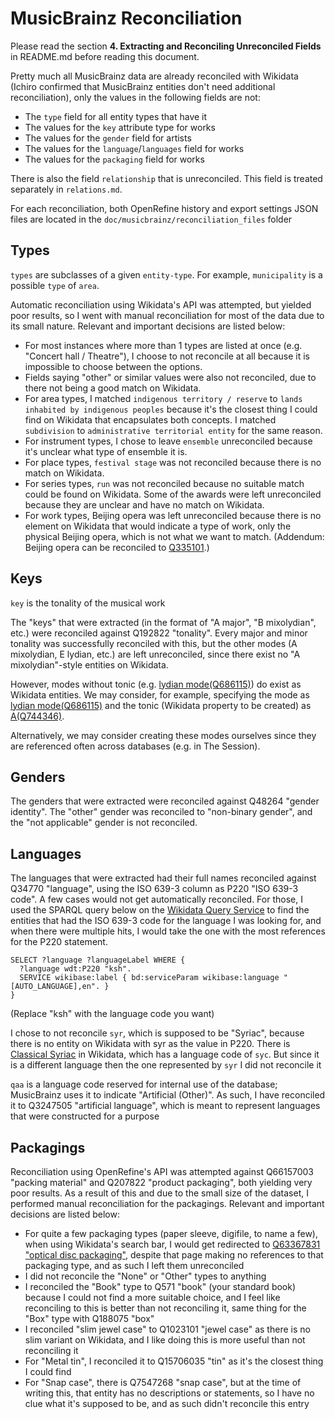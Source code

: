 # MusicBrainz Reconciliation

Please read the section **4. Extracting and Reconciling Unreconciled Fields** in README.md before reading this document.

Pretty much all MusicBrainz data are already reconciled with Wikidata (Ichiro confirmed that MusicBrainz entities don't need additional reconciliation), only the values in the following fields are not:

- The `type` field for all entity types that have it
- The values for the `key` attribute type for works
- The values for the `gender` field for artists
- The values for the `language`/`languages` field for works
- The values for the `packaging` field for works

There is also the field `relationship` that is unreconciled. This field is treated separately in `relations.md`.

For each reconciliation, both OpenRefine history and export settings JSON files are located in the `doc/musicbrainz/reconciliation_files` folder

## Types

`types` are subclasses of a given `entity-type`. For example, `municipality` is a possible `type` of `area`.

Automatic reconciliation using Wikidata's API was attempted, but yielded poor results, so I went with manual reconciliation for most of the data due to its small nature. Relevant and important decisions are listed below:

- For most instances where more than 1 types are listed at once (e.g. "Concert hall / Theatre"), I choose to not reconcile at all because it is impossible to choose between the options.
- Fields saying "other" or similar values were also not reconciled, due to there not being a good match on Wikidata.
- For area types, I matched `indigenous territory / reserve` to `lands inhabited by indigenous peoples` because it's the closest thing I could find on Wikidata that encapsulates both concepts. I matched `subdivision` to `administrative territorial entity` for the same reason.
- For instrument types, I chose to leave `ensemble` unreconciled because it's unclear what type of ensemble it is.
- For place types, `festival stage` was not reconciled because there is no match on Wikidata.
- For series types, `run` was not reconciled because no suitable match could be found on Wikidata. Some of the awards were left unreconciled because they are unclear and have no match on Wikidata.
- For work types, Beijing opera was left unreconciled because there is no element on Wikidata that would indicate a type of work, only the physical Beijing opera, which is not what we want to match. 
(Addendum: Beijing opera can be reconciled to [Q335101](https://www.wikidata.org/entity/Q335101).)

## Keys

`key` is the tonality of the musical work

The "keys" that were extracted (in the format of "A major", "B mixolydian", etc.) were reconciled against Q192822 "tonality". Every major and minor tonality was successfully reconciled with this, but the other modes (A mixolydian, E lydian, etc.) are left unreconciled, since there exist no "A mixolydian"-style entities on Wikidata. 

However, modes without tonic (e.g. [lydian mode(Q686115)](https://www.wikidata.org/entity/Q686115)) do exist as Wikidata entities. We may consider, for example, specifying the mode as [lydian mode(Q686115)](https://www.wikidata.org/entity/Q686115) and the tonic (Wikidata property to be created) as [A(Q744346)](https://www.wikidata.org/wiki/Q744346).

Alternatively, we may consider creating these modes ourselves since they are referenced often across databases (e.g. in The Session).

## Genders

The genders that were extracted were reconciled against Q48264 "gender identity". The "other" gender was reconciled to "non-binary gender", and the "not applicable" gender is not reconciled.

## Languages

The languages that were extracted had their full names reconciled against Q34770 "language", using the ISO 639-3 column as P220 "ISO 639-3 code". A few cases would not get automatically reconciled. For those, I used the SPARQL query below on the [Wikidata Query Service](https://query.wikidata.org/) to find the entities that had the ISO 639-3 code for the language I was looking for, and when there were multiple hits, I would take the one with the most references for the P220 statement.

```SPARQL
SELECT ?language ?languageLabel WHERE {
  ?language wdt:P220 "ksh".
  SERVICE wikibase:label { bd:serviceParam wikibase:language "[AUTO_LANGUAGE],en". }
}
```
(Replace "ksh" with the language code you want)

I chose to not reconcile `syr`, which is supposed to be "Syriac", because there is no entity on Wikidata with syr as the value in P220. There is [Classical Syriac](https://www.wikidata.org/wiki/Q33538) in Wikidata, which has a language code of `syc`. But since it is a different language then the one represented by `syr` I did not reconcile it

`qaa` is a language code reserved for internal use of the database; MusicBrainz uses it to indicate "Artificial (Other)". As such, I have reconciled it to Q3247505 "artificial language", which is meant to represent languages that were constructed for a purpose

## Packagings

Reconciliation using OpenRefine's API was attempted against Q66157003 "packing material" and Q207822 "product packaging", both yielding very poor results. As a result of this and due to the small size of the dataset, I performed manual reconciliation for the packagings. Relevant and important decisions are listed below:

- For quite a few packaging types (paper sleeve, digifile, to name a few), when using Wikidata's search bar, I would get redirected to [Q63367831 "optical disc packaging"](https://www.wikidata.org/wiki/Q63367831), despite that page making no references to that packaging type, and as such I left them unreconciled
- I did not reconcile the "None" or "Other" types to anything
- I reconciled the "Book" type to Q571 "book" (your standard book) because I could not find a more suitable choice, and I feel like reconciling to this is better than not reconciling it, same thing for the "Box" type with Q188075 "box"
- I reconciled "slim jewel case" to Q1023101 "jewel case" as there is no slim variant on Wikidata, and I like doing this is more useful than not reconciling it
- For "Metal tin", I reconciled it to Q15706035 "tin" as it's the closest thing I could find
- For "Snap case", there is Q7547268 "snap case", but at the time of writing this, that entity has no descriptions or statements, so I have no clue what it's supposed to be, and as such didn't reconcile this entry
